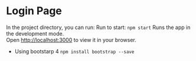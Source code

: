 # Login Page
In the project directory, you can run:
Run to start:  `npm start`
Runs the app in the development mode.\
Open [http://localhost:3000](http://localhost:3000) to view it in your browser.
 - Using bootstarp 4 `npm install bootstrap --save`
